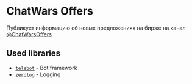 # ChatWars Offers
Публикует информацию об новых предложениях на бирже на канал
[@ChatWarsOffers](https://t.me/ChatWarsOffers)

## Used libraries
-  [`telebot`](https://github.com/tucnak/telebot) - Bot framework
-  [`zerolog`](https://github.com/rs/zerolog) - Logging
